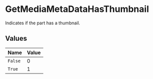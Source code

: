 # GetMediaMetaDataHasThumbnail

Indicates if the part has a thumbnail.



## Values

| Name    | Value   |
| ------- | ------- |
| `False` | 0       |
| `True`  | 1       |